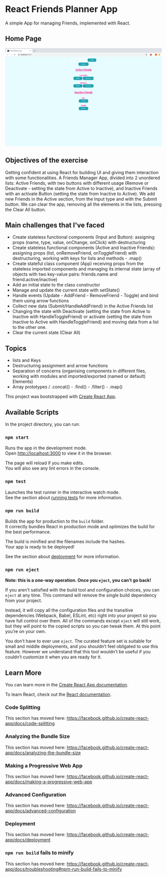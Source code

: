 # React Friends Planner App

A simple App for managing Friends, implemented with React.

## Home Page

![alt text](public/images/homepage.png)

## Objectives of the exercise

Getting confident at using React for building UI and giving them interaction with some functionalities. 
A Friends Manager App, divided into 2 unordered lists: Active Friends, with two buttons with different usage (Remove or Deactivate - setting the state from Active to Inactive), and Inactive Friends with an activate Button (setting the state from Inactive to Active).
We add new Friends in the Active section, from the Input type and with the Submit button.
We can clear the app, removing all the elements in the lists, pressing the Clear All button.

## Main challenges that I've faced

- Create stateless functional components (Input and Button): assigning props (name, type, value, onChange, onClick) with destructuring
- Create stateless functional components (Active and Inactive Friends): assigning props (list, onRemoveFriend, onToggleFriend) with destructuring, working with keys for lists and methods - .map()
- Create stateful class component (App) receiving props from the stateless imported components and managing its internal state (array of objects with two key-value pairs: friends.name and friend.active/inactive)
- Add an initial state to the class constructor
- Manage and update the current state with setState()
- Handle events (Update - AddFriend - RemoveFriend - Toggle) and bind them using arrow functions
- Collect new data (Submit/HandleAddFriend) in the Active Friends list
- Changing the state with Deactivate (setting the state from Active to Inactive with HandleToggleFriend) or activate (setting the state from Inactive to Active with HandleToggleFriend) and moving data from a list to the other one.
- Clear the current state (Clear All)

## Topics 
- lists and Keys
- Destructuring assignment and arrow functions
- Separation of concerns (organising components in different files, working with modules and imported/exported (named or default) Elements)
- Array prototypes / .concat() - .find() - .filter() - .map() 


























This project was bootstrapped with [Create React App](https://github.com/facebook/create-react-app).

## Available Scripts

In the project directory, you can run:

### `npm start`

Runs the app in the development mode.<br>
Open [http://localhost:3000](http://localhost:3000) to view it in the browser.

The page will reload if you make edits.<br>
You will also see any lint errors in the console.

### `npm test`

Launches the test runner in the interactive watch mode.<br>
See the section about [running tests](https://facebook.github.io/create-react-app/docs/running-tests) for more information.

### `npm run build`

Builds the app for production to the `build` folder.<br>
It correctly bundles React in production mode and optimizes the build for the best performance.

The build is minified and the filenames include the hashes.<br>
Your app is ready to be deployed!

See the section about [deployment](https://facebook.github.io/create-react-app/docs/deployment) for more information.

### `npm run eject`

**Note: this is a one-way operation. Once you `eject`, you can’t go back!**

If you aren’t satisfied with the build tool and configuration choices, you can `eject` at any time. This command will remove the single build dependency from your project.

Instead, it will copy all the configuration files and the transitive dependencies (Webpack, Babel, ESLint, etc) right into your project so you have full control over them. All of the commands except `eject` will still work, but they will point to the copied scripts so you can tweak them. At this point you’re on your own.

You don’t have to ever use `eject`. The curated feature set is suitable for small and middle deployments, and you shouldn’t feel obligated to use this feature. However we understand that this tool wouldn’t be useful if you couldn’t customize it when you are ready for it.

## Learn More

You can learn more in the [Create React App documentation](https://facebook.github.io/create-react-app/docs/getting-started).

To learn React, check out the [React documentation](https://reactjs.org/).

### Code Splitting

This section has moved here: https://facebook.github.io/create-react-app/docs/code-splitting

### Analyzing the Bundle Size

This section has moved here: https://facebook.github.io/create-react-app/docs/analyzing-the-bundle-size

### Making a Progressive Web App

This section has moved here: https://facebook.github.io/create-react-app/docs/making-a-progressive-web-app

### Advanced Configuration

This section has moved here: https://facebook.github.io/create-react-app/docs/advanced-configuration

### Deployment

This section has moved here: https://facebook.github.io/create-react-app/docs/deployment

### `npm run build` fails to minify

This section has moved here: https://facebook.github.io/create-react-app/docs/troubleshooting#npm-run-build-fails-to-minify
